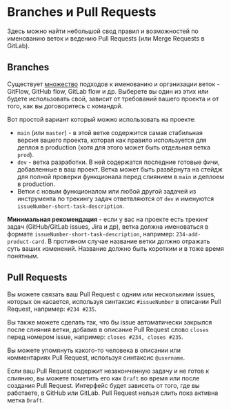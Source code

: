 # Branches и Pull Requests

Здесь можно найти небольшой свод правил и возможностей по именованию веток и ведению Pull Requests (или Merge Requests в GitLab). 

## Branches

Существует [множество](https://byurrer.ru/git-workflow) подходов к именованию и организации веток - GitFlow, GitHub flow, GitLab flow и др. Выберете вы один из этих или будете использовать свой, зависит от требований вашего проекта и от того, как вы договоритесь с командой.

Вот простой вариант который можно использовать на проекте:

- `main` (или `master`) - в этой ветке содержится самая стабильная версия вашего проекта, которая как правило используется для деплоя в production (хотя для этого может быть отдельная ветка `prod`). 
- `dev` - ветка разработки. В ней содержатся последние готовые фичи, добавленные в ваш проект. Ветка может быть развёрнута на стейдж для полной проверки функционала перед слиянием в `main` и деплоем в production.
- Ветки с новым функционалом или любой другой задачей из инструмента по трекингу задач ответвляются от `dev` и именуются `issueNumber-short-task-description`.

**Минимальная рекомендация** - если у вас на проекте есть трекинг задач (GitHub/GitLab issues, Jira и др), ветка должна именоваться в формате `issueNumber-short-task-description`, например: `234-add-product-card`. В противном случае название ветки должно отражать суть ваших изменений. Название должно быть коротким и в тоже время понятным.

## Pull Requests

Вы можете связать ваш Pull Request с одним или несколькими issues, которых он касается, используя синтаксис `#issueNumber` в описании Pull Request, например: `#234 #235`. 

Вы также можете сделать так, что бы issue автоматически закрылся после слияния ветки, добавив в описание Pull Request слово `closes` перед номером issue, например: `closes #234, closes #235`.

Вы можете упомянуть какого-то человека в описании или комментариях Pull Request, используя синтаксис `@username`.

Если ваш Pull Request содержит незаконченную задачу и не готов к слиянию, вы можете пометить его как `Draft` во время или после создания Pull Request. Интерфейс будет зависеть от того, где вы работаете, в GitHub или GitLab. Pull Request нельзя слить пока активна метка `Draft`.